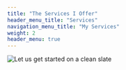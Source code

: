 ```yaml
---
title: "The Services I Offer"
header_menu_title: "Services"
navigation_menu_title: "My Services"
weight: 2
header_menu: true
---
```

![Let us get started on a clean slate](images/woman-pouring-juice-on-glass-3184192.jpg)
